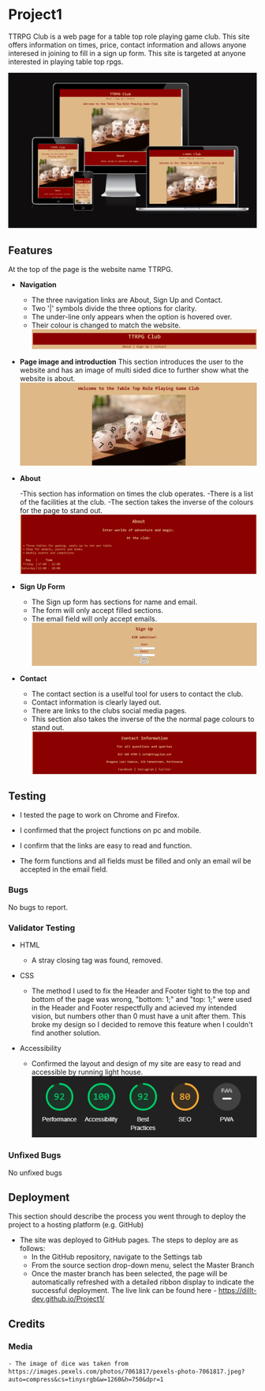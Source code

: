 # Project1

TTRPG Club is a web page for a table top role playing game club. This site offers information on times, price, contact information and allows anyone interesed in joining to fill in a sign up form. This site is targeted at anyone interested in playing table top rpgs. 

![image of ami reactive](images/ami%20responsive%20image.png)

## Features 

At the top of the page is the website name TTRPG. 

- __Navigation__ 

    - The three navigation links are About, Sign Up and Contact. 
    - Two '|' symbols divide the three options for clarity. 
    - The under-line only appears when the option is hovered over. 
    - Their colour is changed to match the website. 
![title and navigation](images/Title.png)

- __Page image and introduction__
This section introduces the user to the website and has an image of multi sided dice to further show what the website is about. 
![image and intro](images/Page%20image.png)

- __About__ 

    -This section has information on times the club operates. 
    -There is a list of the facilities at the club. 
    -The section takes the inverse of the colours for the page to stand out. 
![about section](images/About%20section.png)

- __Sign Up Form__ 

    - The Sign up form has sections for name and email. 
    - The form will only accept filled sections. 
    - The email field will only accept emails. 
![sign up](images/Sign%20up%20screen.png) 

- __Contact__ 

    - The contact section is a uselful tool for users to contact the club. 
    - Contact information is clearly layed out. 
    - There are links to the clubs social media pages. 
    - This section also takes the inverse of the the normal page colours to stand out. 
![Contact](images/Contact%20section.png)

## Testing 

- I tested the page to work on Chrome and Firefox. 

- I confirmed that the project functions on pc and mobile. 

- I confirm that the links are easy to read and function. 

- The form functions and all fields must be filled and only an email wil be accepted in the email field. 

### Bugs 
No bugs to report. 

### Validator Testing 

- HTML
    - A stray closing tag was found, removed. 

- CSS
    - The method I used to fix the Header and Footer tight to the top and bottom of the page was wrong, "bottom: 1;" and "top: 1;" were used in the Header and Footer respectfully and acieved my intended vision, but numbers other than 0 must have a unit after them. This broke my design so I decided to remove this feature when I couldn't find another solution. 

- Accessibility 
    - Confirmed the layout and design of my site are easy to read and accessible by running light house. 
![lighthouse score](images/lighthouse%20score.png)

### Unfixed Bugs
No unfixed bugs 

## Deployment 

This section should describe the process you went through to deploy the project to a hosting platform (e.g. GitHub)

- The site was deployed to GitHub pages. The steps to deploy are as follows:
    - In the GitHub repository, navigate to the Settings tab
    - From the source section drop-down menu, select the Master Branch
    - Once the master branch has been selected, the page will be automatically refreshed with a detailed ribbon display to indicate the successful deployment.
The live link can be found here - https://dillt-dev.github.io/Project1/


## Credits 

### Media
    - The image of dice was taken from https://images.pexels.com/photos/7061817/pexels-photo-7061817.jpeg?auto=compress&cs=tinysrgb&w=1260&h=750&dpr=1 